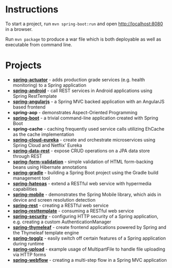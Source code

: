 # Instructions

To start a project, run `mvn spring-boot:run` and open [http://localhost:8080](http://localhost:8080) in a browser.

Run `mvn package` to produce a war file which is both deployable as well as executable from command line.

# Projects

- [**spring-actuator**](https://spring.io/guides/gs/actuator-service/) - adds production grade services (e.g. health monitoring) to a Spring application
- [**spring-android**](http://projects.spring.io/spring-android/) - call REST services in Android applications using Spring RestTemplate
- [**spring-angularjs**](https://spring.io/guides/gs/consuming-rest-angularjs/) - a Spring MVC backed application with an AngularJS based frontend
- **spring-aop** - demonstrates Aspect-Oriented Programming
- [**spring-boot**](http://projects.spring.io/spring-boot/) - a trivial command-line application created with Spring Boot
- **spring-cache** - caching frequently used service calls utilizing EhCache as the cache implementation
- [**spring-cloud-eureka**](https://spring.io/blog/2015/01/20/microservice-registration-and-discovery-with-spring-cloud-and-netflix-s-eureka) - create and orchestrate microservices using Spring Cloud and Netflix' Eureka
- [**spring-data-rest**](https://spring.io/guides/gs/accessing-data-rest/) - expose CRUD operations on a JPA data store through REST
- [**spring-form-validation**](https://spring.io/guides/gs/validating-form-input/) - simple validation of HTML form-backing beans using Hibernate annotations
- [**spring-gradle**](https://spring.io/guides/gs/gradle/) - building a Spring Boot project using the Gradle build management tool
- [**spring-hateoas**](http://projects.spring.io/spring-hateoas/) - extend a RESTful web service with hypermedia capabilities
- [**spring-mobile**](http://projects.spring.io/spring-mobile/) - demonstrates the Spring Mobile library, which aids in device and screen resolution detection
- [**spring-rest**](https://spring.io/guides/gs/rest-service/) - creating a RESTful web service
- [**spring-resttemplate**](https://spring.io/guides/gs/consuming-rest/) - consuming a RESTful web service
- [**spring-security**](http://projects.spring.io/spring-security/) - configuring HTTP security of a Spring application, e.g. creating a custom AuthenticationManager
- [**spring-thymeleaf**](http://www.thymeleaf.org/) - create frontend applications powered by Spring and the Thymeleaf template engine
- [**spring-togglz**](http://www.togglz.org/) - easily switch off certain features of a Spring application during runtime
- [**spring-upload**](https://spring.io/guides/gs/uploading-files/) - example usage of MultipartFile to handle file uploading via HTTP forms
- [**spring-webflow**](http://projects.spring.io/spring-webflow/) - creating a multi-step flow in a Spring MVC application

